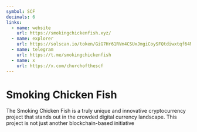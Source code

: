 ```yaml
---
symbol: SCF
decimals: 6
links:
  - name: website
    url: https://smokingchickenfish.xyz/
  - name: explorer
    url: https://solscan.io/token/GiG7Hr61RVm4CSUxJmgiCoySFQtdiwxtqf64MsRppump
  - name: telegram
    url: https://t.me/smokingchickenfish
  - name: x
    url: https://x.com/churchofthescf
---
```


# Smoking Chicken Fish

The Smoking Chicken Fish is a truly unique and innovative cryptocurrency project that stands out in the crowded digital currency landscape. This project is not just another blockchain-based initiative
